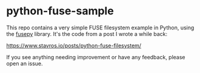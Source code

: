 # python-fuse-sample

This repo contains a very simple FUSE filesystem example in Python, using the [fusepy] library. It's the
code from a post I wrote a while back:

https://www.stavros.io/posts/python-fuse-filesystem/

If you see anything needing improvement or have any feedback, please open an
issue.

[fusepy]: https://github.com/fusepy/fusepy
